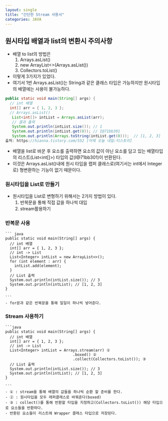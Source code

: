 ```yaml
---
layout: single
title: "간단한 Stream 사용서"
categories: JAVA
---
```


## 원시타입 배열과 list의 변환시 주의사항

  - 배열 to list의 방법은
    1. Arrays.asList()
    2. new ArrayList<>(Arrays.asList())
    3. Collectors.toList()
  - 이렇게 3가지가 있었다.
  - 여기서 1번 Arrays.asList()는 String과 같은 클래스 타입은 가능하지만 원시타입의 배열에는 사용이 불가능하다.

  ```java
  public static void main(String[] args) {                
    // int 배열        
    int[] arr = { 1, 2, 3 };         
    // Arrays.asList()        
     List<int[]> intList = Arrays.asList(arr);         
     // 결과 출력        
     System.out.println(intList.size()); // 1        
     System.out.println(intList.get(0)); // I@71bb301        
     System.out.println(Arrays.toString(intList.get(0)));  // [1, 2, 3]     }
출처: https://hianna.tistory.com/552 [어제 오늘 내일:티스토리]

  ```
  - 배열을 list로 바꾼 후 요소를 출력하면 요소의 값이 아닌 요소를 담고 있는 배열타입의 리스트(List<int[]>) 타입의 값(I@71bb301)이 반환된다.
  - 이것은 Arrays.asList()내에 원시 타입을 랩퍼 클래스로(여기서는 int에서 Integer로) 형변환하는 기능이 없기 때문이다.

  ### 원시타입을 List로 만들기
  - 원시타입을 List로 변형하기 위해서는 2가지 방법이 있다.
    1. 반복문을 통해 직접 값을 하나씩 대입
    2. stream활용하기

### 반복문 사용
    ``` java
    public static void main(String[] args) {                
      // int 배열        
      int[] arr = { 1, 2, 3 };         
      // int -> List        
      List<Integer> intList = new ArrayList<>();        
      for (int element : arr) {            
        intList.add(element);        
      }                
      // List 출력        
      System.out.println(intList.size()); // 3        
      System.out.println(intList); // [1, 2, 3]     
    }

    ```
    - for문과 같은 반복문을 통해 일일이 하나씩 넣어준다.


### Stream 사용하기
    ```java
    public static void main(String[] args) {                
      // int 배열        
      int[] arr = { 1, 2, 3 };         
      // int -> List        
      List<Integer> intList = Arrays.stream(arr) ①                        
                                  .boxed() ②                       
                                  .collect(Collectors.toList()); ③              
      // List 출력        
      System.out.println(intList.size()); // 3        
      System.out.println(intList); // [1, 2, 3]     
    }

    ```
    - ① : stream을 통해 배열의 값들을 하나씩 순환 할 준비를 한다.
    - ② : 원시타입을 모두 래퍼클래스로 바꿔준다(boxed)
    - ③ : collect()를 통해 반환할 타입을 지정하고(Collectors.toList()) 해당 타입으로 요소들을 반환하다.
    - 반환된 요소들이 리스트에 Wrapper 클래스 타입으로 저장된다.
